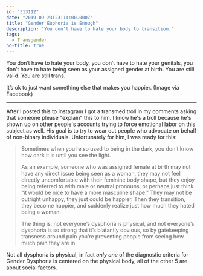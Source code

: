 ```yaml
---
id: "313112"
date: "2019-09-23T23:14:00.000Z"
title: "Gender Euphoria is Enough"
description: "You don’t have to hate your body to transition."
tags:
  - Transgender
no-title: true
---
```


You don’t have to hate your body, you don’t have to hate your genitals, you don’t have to hate being seen as your assigned gender at birth. You are still valid. You are still trans.

It’s ok to just want something else that makes you happier. (Image via Facebook)

---

After I posted this to Instagram I got a transmed troll in my comments asking that someone please "explain" this to him. I know he's a troll because he's shown up on other people's accounts trying to force emotional labor on this subject as well. His goal is to try to wear out people who advocate on behalf of non-binary individuals. Unfortunately for him, I was ready for this:

> Sometimes when you’re so used to being in the dark, you don’t know how dark it is until you see the light.
>
> As an example, someone who was assigned female at birth may not have any direct issue being seen as a woman, they may not feel directly uncomfortable with their feminine body shape, but they enjoy being referred to with male or neutral pronouns, or perhaps just think “it would be nice to have a more masculine shape.” They may not be outright unhappy, they just could be happier. Then they transition, they become happier, and suddenly realize just how much they hated being a woman.
>
> The thing is, not everyone’s dysphoria is physical, and not everyone’s dysphoria is so strong that it’s blatantly obvious, so by gatekeeping transness around pain you’re preventing people from seeing how much pain they are in.

Not all dysphoria is physical, in fact *only one* of the diagnostic criteria for Gender Dysphoria is centered on the physical body, all of the other 5 are about social factors.
